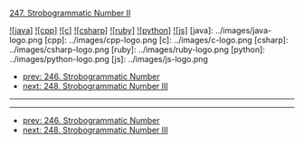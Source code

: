 [247. Strobogrammatic Number II](https://leetcode.com/problems/strobogrammatic-number-ii/)

[![java]](../java/247-strobogrammatic-number-ii.md)
[![cpp]](../cpp/247-strobogrammatic-number-ii.md)
[![c]](../c/247-strobogrammatic-number-ii.md)
[![csharp]](../csharp/247-strobogrammatic-number-ii.md)
[![ruby]](../ruby/247-strobogrammatic-number-ii.md)
[![python]](../python/247-strobogrammatic-number-ii.md)
[![js]](../js/247-strobogrammatic-number-ii.md)
[java]: ../images/java-logo.png
[cpp]: ../images/cpp-logo.png
[c]: ../images/c-logo.png
[csharp]: ../images/csharp-logo.png
[ruby]: ../images/ruby-logo.png
[python]: ../images/python-logo.png
[js]: ../images/js-logo.png

- [prev: 246. Strobogrammatic Number](246-strobogrammatic-number.md)
- [next: 248. Strobogrammatic Number III](248-strobogrammatic-number-iii.md)

---



---

- [prev: 246. Strobogrammatic Number](246-strobogrammatic-number.md)
- [next: 248. Strobogrammatic Number III](248-strobogrammatic-number-iii.md)
